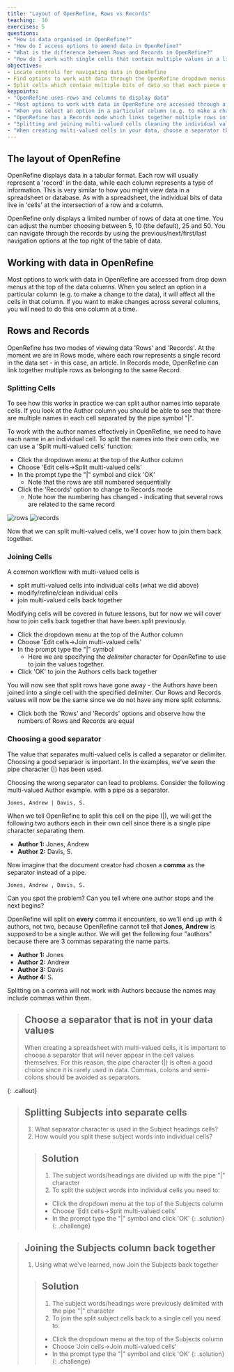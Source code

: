 ```yaml
---
title: "Layout of OpenRefine, Rows vs Records"
teaching:  10
exercises: 5
questions: 
- "How is data organised in OpenRefine?"
- "How do I access options to amend data in OpenRefine?"
- "What is the difference between Rows and Records in OpenRefine?"
- "How do I work with single cells that contain multiple values in a list?"
objectives:
- Locate controls for navigating data in OpenRefine
- Find options to work with data through the OpenRefine dropdown menus
- Split cells which contain multiple bits of data so that each piece of data is in its own cell
keypoints:
- "OpenRefine uses rows and columns to display data"
- "Most options to work with data in OpenRefine are accessed through a drop down menu at the top of a data column"
- "When you select an option in a particular column (e.g. to make a change to the data), it will effect all the cells in that column"
- "OpenRefine has a Records mode which links together multiple rows into a single record"
- "Splitting and joining multi-valued cells cleaning the individual values within them"
- "When creating multi-valued cells in your data, choose a separator that will not appear in the data values"
---
```


## The layout of OpenRefine
OpenRefine displays data in a tabular format. Each row will usually represent a 'record' in the data, while each column represents a type of information. This is very similar to how you might view data in a spreadsheet or database. As with a spreadsheet, the individual bits of data live in 'cells' at the intersection of a row and a column.

OpenRefine only displays a limited number of rows of data at one time. You can adjust the number choosing between 5, 10 (the default), 25 and 50. You can navigate through the records by using the previous/next/first/last navigation options at the top right of the table of data.

## Working with data in OpenRefine
Most options to work with data in OpenRefine are accessed from drop down menus at the top of the data columns. When you select an option in a particular column (e.g. to make a change to the data), it will affect all the cells in that column. If you want to make changes across several columns, you will need to do this one column at a time.

## Rows and Records
OpenRefine has two modes of viewing data 'Rows' and 'Records'. At the moment we are in Rows mode, where each row represents a single record in the data set - in this case, an article. In Records mode, OpenRefine can link together multiple rows as belonging to the same Record.

### Splitting Cells

To see how this works in practice we can split author names into separate cells. If you look at the Author column you should be able to see that there are multiple names in each cell separated by the pipe symbol "\|".

To work with the author names effectively in OpenRefine, we need to have each name in an individual cell. To split the names into their own cells, we can use a 'Split multi-valued cells' function:

* Click the dropdown menu at the top of the Author column
* Choose 'Edit cells->Split multi-valued cells'
* In the prompt type the "\|" symbol and click 'OK'
    * Note that the rows are still numbered sequentially
* Click the 'Records' option to change to Records mode
    * Note how the numbering has changed - indicating that several rows are related to the same record

 ![rows](../assets/img/rows.png)
 ![records](../assets/img/records.png) 

Now that we can split multi-valued cells, we'll cover how to join them back together.

### Joining Cells

A common workflow with multi-valued cells is

- split multi-valued cells into individual cells (what we did above)
- modify/refine/clean individual cells
- join multi-valued cells back together

Modifying cells will be covered in future lessons, but for now we will cover how to join cells back together that have been split previously.

* Click the dropdown menu at the top of the Author column
* Choose 'Edit cells->Join multi-valued cells'
* In the prompt type the "\|" symbol
    * Here we are specifying the *delimiter* character for OpenRefine to use to join the values together.
* Click 'OK' to join the Authors cells back together

You will now see that split rows have gone away - the Authors have been joined into a single cell with the specified delimiter. Our Rows and
Records values will now be the same since we do not have any more split columns.

* Click both the 'Rows' and 'Records' options and observe how the numbers of Rows and Records are equal

### Choosing a good separator

The value that separates multi-valued cells is called a separator or delimiter. Choosing a good
separaor is important. In the examples, we've seen the pipe character (\|) has been used.

Choosing the wrong separator can lead to problems. Consider the following multi-valued Author example.
with a pipe as a separator.
```
Jones, Andrew | Davis, S.
```

When we tell OpenRefine to split this cell on the pipe (\|), we will get the following two authors each in their own cell since there is a single pipe character separating them.

- **Author 1:** Jones, Andrew
- **Author 2:** Davis, S.

Now imagine that the document creator had chosen a **comma** as the separator instead of a pipe.

```
Jones, Andrew , Davis, S.
```

Can you spot the problem? Can you tell where one author stops and the next begins?  

OpenRefine will split on **every** comma it encounters,
so we'll end up with 4 authors, not two, because OpenRefine cannot tell that **Jones, Andrew** is supposed to be a single author. We will get
the following four "authors" because there are 3 commas separating the name parts.

- **Author 1:** Jones
- **Author 2:** Andrew
- **Author 3:** Davis
- **Author 4:** S.

Splitting on a comma will not work with Authors because the names may include commas within them.

> ## Choose a separator that is not in your data values
>
> When creating a spreadsheet with multi-valued cells, it is important to choose a separator that will never appear in 
> the cell values themselves. For this reason, the pipe character (\|) is often a good choice since it
> is rarely used in data. Commas, colons and semi-colons should be avoided as separators.
>
{: .callout}

>## Splitting Subjects into separate cells
>
>1. What separator character is used in the Subject headings cells?
>2. How would you split these subject words into individual cells?
> 
> > ## Solution
> > 1. The subject words/headings are divided up with the pipe "\|" character
> > 2. To split the subject words into individual cells you need to:
> > * Click the dropdown menu at the top of the Subjects column
> > * Choose 'Edit cells->Split multi-valued cells'
> > * In the prompt type the "\|" symbol and click 'OK'
> {: .solution}
{: .challenge}

>## Joining the Subjects column back together
>
>1. Using what we've learned, now Join the Subjects back together
>
> > ## Solution
> > 1. The subject words/headings were previously delimited with the pipe "\|" character
> > 2. To join the split subject cells back to a single cell you need to:
> > * Click the dropdown menu at the top of the Subjects column
> > * Choose 'Join cells->Join multi-valued cells'
> > * In the prompt type the "\|" symbol and click 'OK'
> {: .solution}
{: .challenge}


